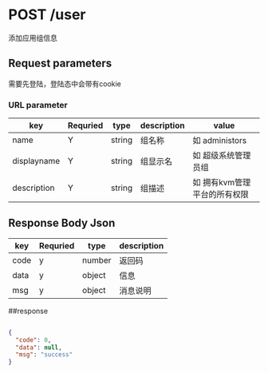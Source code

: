 # POST  /user

添加应用组信息

## Request parameters

需要先登陆，登陆态中会带有cookie

### URL parameter
| key | Requried | type | description | value |
|-----|------|--------|-------------|------
| name| Y| string| 组名称| 如 administors |
| displayname| Y| string| 组显示名| 如 超级系统管理员组 |
| description| Y| string| 组描述| 如 拥有kvm管理平台的所有权限 |





## Response Body Json

| key | Requried | type | description |
|-----|----------|------|-------------|
| code   | y    | number| 返回码|
| data   | y    | object| 信息|
| msg   | y    | object|  消息说明|



##response

```json

{
  "code": 0,
  "data": null,
  "msg": "success"
}

```
